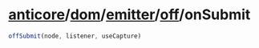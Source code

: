 # [anticore](../../../../../../#reference)/[dom](../../../#reference)/[emitter](../../#reference)/[off](../#reference)/<a name="reference">onSubmit</a>

```js
offSubmit(node, listener, useCapture)
```